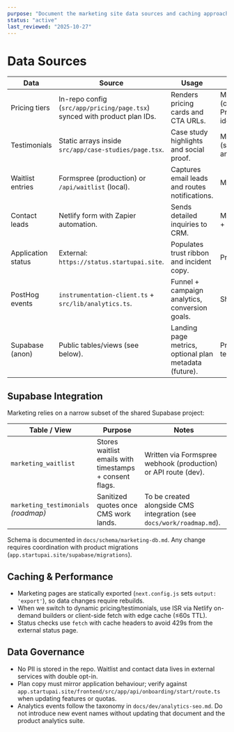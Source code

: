 ```yaml
---
purpose: "Document the marketing site data sources and caching approach"
status: "active"
last_reviewed: "2025-10-27"
---
```


# Data Sources

| Data | Source | Usage | Ownership |
| --- | --- | --- | --- |
| Pricing tiers | In-repo config (`src/app/pricing/page.tsx`) synced with product plan IDs. | Renders pricing cards and CTA URLs. | Marketing (copy) + Product (plan identifiers). |
| Testimonials | Static arrays inside `src/app/case-studies/page.tsx`. | Case study highlights and social proof. | Marketing (sanitized anonymisation). |
| Waitlist entries | Formspree (production) or `/api/waitlist` (local). | Captures email leads and routes notifications. | Marketing Ops. |
| Contact leads | Netlify form with Zapier automation. | Sends detailed inquiries to CRM. | Marketing Ops + Sales. |
| Application status | External: `https://status.startupai.site`. | Populates trust ribbon and incident copy. | Product/SRE. |
| PostHog events | `instrumentation-client.ts` + `src/lib/analytics.ts`. | Funnel + campaign analytics, conversion goals. | Shared. |
| Supabase (anon) | Public tables/views (see below). | Landing page metrics, optional plan metadata (future). | Product Data team. |

## Supabase Integration

Marketing relies on a narrow subset of the shared Supabase project:

| Table / View | Purpose | Notes |
| --- | --- | --- |
| `marketing_waitlist` | Stores waitlist emails with timestamps + consent flags. | Written via Formspree webhook (production) or API route (dev). |
| `marketing_testimonials` *(roadmap)* | Sanitized quotes once CMS work lands. | To be created alongside CMS integration (see `docs/work/roadmap.md`). |

Schema is documented in `docs/schema/marketing-db.md`. Any change requires coordination with product migrations (`app.startupai.site/supabase/migrations`).

## Caching & Performance

- Marketing pages are statically exported (`next.config.js` sets `output: 'export'`), so data changes require rebuilds.
- When we switch to dynamic pricing/testimonials, use ISR via Netlify on-demand builders or client-side fetch with edge cache (≤60s TTL).
- Status checks use `fetch` with cache headers to avoid 429s from the external status page.

## Data Governance

- No PII is stored in the repo. Waitlist and contact data lives in external services with double opt-in.
- Plan copy must mirror application behaviour; verify against `app.startupai.site/frontend/src/app/api/onboarding/start/route.ts` when updating features or quotas.
- Analytics events follow the taxonomy in `docs/dev/analytics-seo.md`. Do not introduce new event names without updating that document and the product analytics suite.

